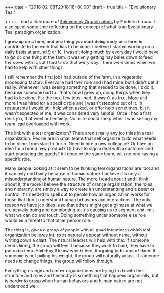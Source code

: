 +++
date = "2018-02-08T20:18:18+00:00"
draft = true
title = "Evolutionary Teal"

+++
... read a little more of [Reinventing Organizations](https://www.amazon.ca/Reinventing-Organizations-Creating-Inspired-Consciousness/dp/2960133501) by Frederic Laloux. I also spent some time reflecting on the concept of what is an Evolutionary - Teal paradigm organization.

I grew up on a farm, and one thing you start doing early on a farm is contribute to the work that has to be done. I believe I started working on a daily basis at around 9 or 10. I wasn't doing much by every day I would have to go do one thing at the farm. It was only getting hay bales down to feed the cows with it, but I had to do that every day. There were times when we had to help with other things.

I still remember the first job I had outside of the farm, in a vegetable processing factory. Everyone had their role and I had mine, but I didn't get it really. Whenever I was seeing something that needed to be done, I'd do it, because someone had to. That's how I grew up, doing things when they had to be done. For the next few jobs I had, it wasn't as true. More and more I was hired for a specific role and I wasn't stepping out of it. In restaurants I would still help when asked, or offer help sometimes, but it wasn't expected of me, it was considered very helpful. Once I had a first desk job, that went out entirely. No more could I help when I was seeing my team lead overloaded with work.

The link with a teal organization? There aren't really any job titles in a teal organization. People are in small teams that self organize to do what needs to be done, from start to finish. Need to hire a new colleague? Or have an idea for a brand new product? Or have to sign a deal with a customer and start producing the goods? All done by the same team, with no one having a specific role.

Many people looking at it seem to be thinking teal organizations are fool and it can only end badly because of human nature. I believe it is only a misunderstanding of human nature. The more I read about it and I think about it, the more I believe the structure of orange organization, the roles and hierarchy, are simply a way to create an understanding and a belief of control. It's needed to spell out to people how an organization works for those that don't understand human behaviors and interactions. The only reason we have job titles is so that others might get a glimpse at what we are actually doing and contributing to. It's causing us to segment and limit what we can do and touch. Doing something under someone else role would be a threat to that other person role.

The thing is, given a group of people with all good intentions (which teal organization believes in), roles naturally appear, without name, without writing down a chart. The natural leaders will help with that. If someone needs hiring, the group will feel it because they work to hard, they have to put extra time. And they'll know who to hire, it's going to be one of them. If someone is not pulling his weight, the group will naturally adjust. If someone needs to change things, the group will follow through.

Everything orange and amber organizations are trying to do with their structure and roles and hierarchy is something that happens organically, but is harder to grasp when human behaviors and human nature are not understood well.